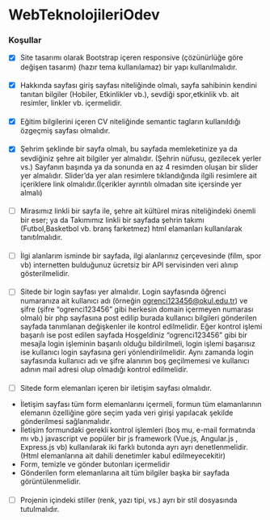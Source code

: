# WebTeknolojileriOdev
### Koşullar
- [x] Site tasarımı olarak Bootstrap içeren responsive (çözünürlüğe göre değişen tasarım) (hazır tema kullanılamaz) bir yapı kullanılmalıdır.
####
- [x] Hakkında sayfası giriş sayfası niteliğinde olmalı, sayfa sahibinin kendini tanıtan bilgiler (Hobiler, Etkinlikler vb.), sevdiği spor,etkinlik vb. ait resimler, linkler vb. içermelidir.
####
- [x] Eğitim bilgilerini içeren CV niteliğinde semantic tagların kullanıldığı özgeçmiş sayfası olmalıdır.
####
- [x] Şehrim şeklinde bir sayfa olmalı, bu sayfada memleketinize ya da sevdiğiniz şehre ait bilgiler yer almalıdır. (Şehrin nüfusu, gezilecek yerler vs.) Sayfanın başında ya da sonunda en az 4 resimden oluşan bir slider yer almalıdır. Slider’da yer alan resimlere tıklandığında ilgili resimlere ait içeriklere link olmalıdır.(İçerikler ayrıntılı olmadan site içersinde yer almalı)
####
- [ ] Mirasımız linkli bir sayfa ile, şehre ait kültürel miras niteliğindeki önemli bir eser; ya da Takımımız linkli bir sayfada şehrin takımı (Futbol,Basketbol vb. branş farketmez) html elamanları kullanılarak tanıtılmalıdır.
####
- [ ] İlgi alanlarım isminde bir sayfada, ilgi alanlarınız çerçevesinde (film, spor vb) internetten bulduğunuz ücretsiz bir API servisinden veri alınıp gösterilmelidir.
####
- [ ] Sitede bir login sayfası yer almalıdır. Login sayfasında öğrenci numaranıza ait kullanıcı adı (örneğin ogrenci123456@okul.edu.tr) ve şifre (şifre “ogrenci123456” gibi herkesin domain içermeyen numarası olmalı) bir php sayfasına post edilip burada kullanıcı bilgileri gönderilen sayfada tanımlanan değişkenler ile kontrol edilmelidir. Eğer kontrol işlemi başarılı ise post edilen sayfada Hoşgeldiniz “ogrenci123456” gibi bir mesajla login işleminin başarılı olduğu bildirilmeli, login işlemi başarısız ise kullanıcı login sayfasına geri yönlendirilmelidir. Aynı zamanda login sayfasında kullanıcı adı ve şifre alanının boş geçilmemesi ve kullanıcı adının mail adresi olup olmadığı kontrol edilmelidir.
####
- [ ] Sitede form elemanları içeren bir iletişim sayfası olmalıdır.
- İletişim sayfası tüm form elemanlarını içermeli, formun tüm elamanlarının elemanın özelliğine göre seçim yada veri girişi yapılacak şekilde gönderilmesi sağlanmalıdır.
- İletişim formundaki gerekli kontrol işlemleri (boş mu, e-mail formatında mı vb.) javascript ve popüler bir js framework (Vue.js, Angular.js , Express.js vb) kullanılarak iki farklı butonda ayrı ayrı denetlenmelidir. (Html elemanlarına ait dahili denetimler kabul edilmeyecekitir)
- Form, temizle ve gönder butonları içermelidir
- Gönderilen form elemanlarına ait tüm bilgiler başka bir sayfada görüntülenmelidir.
####
- [ ] Projenin içindeki stiller (renk, yazı tipi, vs.) ayrı bir stil dosyasında tutulmalıdır.